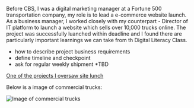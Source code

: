 Before CBS, I was a digital marketing manager at a Fortune 500 transportation company, my role is to lead a e-commerce website launch. As a business manager, I worked closely with my counterpart - Director of IT platform to launch a website which sells over 10,000 trucks online. The project was successfully luanched within deadline and I found there are particularly important learnings we can take from th Digital Literacy Class. 

  * how to describe project business requirements
  * define timeline and checkpoint
  * ask for regular weekly shipment
  *TBD
  
  [One of the projects I oversaw site lunch](http://www.penskeusedtrucks.com)
  
  Below is a image of commercial trucks:
  
  ![Image of commercial trucks](http://www.penskeusedtrucks.com/img/img_callout_centers.jpg)
